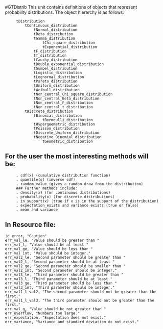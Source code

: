 #GTDistrib
This unit contains definitions of objects that represent probability distributions.
 The object hierarchy is as follows:

         tDistribution
             tContinuous_distribution
                 tNormal_distribution
                 tBeta_distribution
                 tGamma_distribution
                     tChi_square_distribution
                     tExponential_distribution
                 tF_distribution
                 tT_distribution
                 tCauchy_distribution
                 tDouble_exponential_distribution
                 tGumbel_distribution
                 tLogistic_distribution
                 tLognormal_distribution
                 tPareto_distribution
                 tUniform_distribution
                 tWeibull_distribution
                 tNon_central_Chi_square_distribution
                 tNon_central_Beta_distribution
                 tNon_central_F_distribution
                 tNon_central_t_distribution
             tDiscrete_distribution
                 tBinomial_distribution
                     tBernoulli_distribution
                 tHypergeometric_distribution
                 tPoisson_distribution
                 tDiscrete_Uniform_distribution
                 tNegative_Binomial_distribution
                     tGeometric_distribution

## For the user the most interesting methods will be:
         . cdf(x) (cumulative distribution function)
         . quantile(q) (inverse cdf)
         . random_value (gives a random draw from the distribution)
         ### Further methods include:
         . density(x) (for continuous distributions)
         . probability(x) (for discrete distributions)
         . in_support(x) (true if x is in the support of the distribution)
         . expectation_exists and variance exists (true or false)
         . mean and variance

## In Resource file:
	id_error, "Caution"
	err_val_le, "Value should be greater than "
	err_val_l, "Value should be at least "
	err_val_ge, "Value should be less than "
	err_val_int, "Value should be integer."
	err_val2_le, "Second parameter should be greater than "
	err_val2_l, "Second parameter should be at least "
	err_val2_ge, "Second parameter should be smaller than "
	err_val2_int, "Second parameter should be integer."
	err_val3_le, "Third parameter should be greater than "
	err_val3_l, "Third parameter should be at least "
	err_val3_ge, "Third parameter should be less than "
	err_val3_int, "Third parameter should be integer."
	err_val1_l_val2, "The second parameter should not be greater than the first."
	err_val1_l_val3, "The third parameter should not be greater than the first."
	err_val_g, "Value should be not greater than "
	err_overflow, "Numbers too large."
	err_expectation, "Expectation does not exist."
	err_variance, "Variance and standard deviation do not exist."